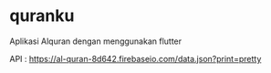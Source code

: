 # quranku

Aplikasi Alquran dengan menggunakan flutter

API : https://al-quran-8d642.firebaseio.com/data.json?print=pretty
